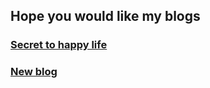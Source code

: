 ## Hope you would like my blogs

### [Secret to happy life](https://prachiyadav31.github.io/blog/happiness/)
### [New blog](https://prachiyadav31.github.io/blog/joy/)


